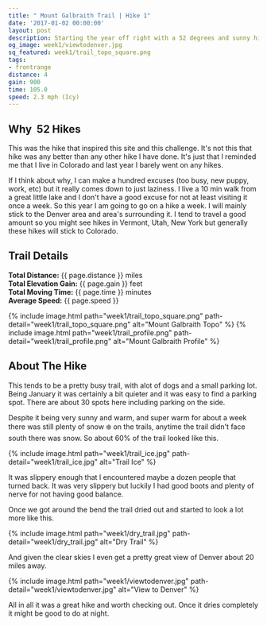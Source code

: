 ```yaml
---
title: " Mount Galbraith Trail | Hike 1"
date: '2017-01-02 00:00:00'
layout: post
description: Starting the year off right with a 52 degrees and sunny hike in January.
og_image: week1/viewtodenver.jpg
sq_featured: week1/trail_topo_square.png
tags:
- frontrange
distance: 4
gain: 900
time: 105.0
speed: 2.3 mph (Icy)
---
```

## Why  52 Hikes

This was the hike that inspired this site and this challenge. It's not this that hike was any better than any other hike I have done. It's just that I reminded me that I live in Colorado and last year I barely went on any hikes.

If I think about why, I can make a hundred excuses (too busy, new puppy, work, etc) but it really comes down to just laziness. I live a 10 min walk from a great little lake and I don't have a good excuse for not at least visiting it once a week. So this year I am going to go on a hike a week. I will mainly stick to the Denver area and area's surrounding it. I tend to travel a good amount so you might see hikes in Vermont, Utah, New York but generally these hikes will stick to Colorado.

## Trail Details


**Total Distance:** {{ page.distance }} miles <br />
**Total Elevation Gain:** {{  page.gain  }} feet<br />
**Total Moving Time:** {{  page.time  }} minutes<br />
**Average Speed:** {{  page.speed  }}<br />

{% include image.html path="week1/trail_topo_square.png" path-detail="week1/trail_topo_square.png" alt="Mount Galbraith Topo" %}
{% include image.html path="week1/trail_profile.png" path-detail="week1/trail_profile.png" alt="Mount Galbraith Profile" %}

## About The Hike

This tends to be a pretty busy trail, with alot of dogs and a small parking lot. Being January it was certainly a bit quieter and it was easy to find a parking spot. There are about 30 spots here including parking on the side.

Despite it being very sunny and warm, and super warm for about a week there was still plenty of snow :snowflake: on the trails, anytime the trail didn't face south there was snow. So about 60% of the trail looked like this.

{% include image.html path="week1/trail_ice.jpg" path-detail="week1/trail_ice.jpg" alt="Trail Ice" %}

It was slippery enough that I encountered maybe a dozen people that turned back. It was very slippery but luckily I had good boots and plenty of nerve for not having good balance.

Once we got around the bend the trail dried out and started to look a lot more like this.

{% include image.html path="week1/dry_trail.jpg" path-detail="week1/dry_trail.jpg" alt="Dry Trail" %}

And given the clear skies I even get a pretty great view of Denver about 20 miles away.

{% include image.html path="week1/viewtodenver.jpg" path-detail="week1/viewtodenver.jpg" alt="View to Denver" %}

All in all it was a great hike and worth checking out. Once it dries completely it might be good to do at night.